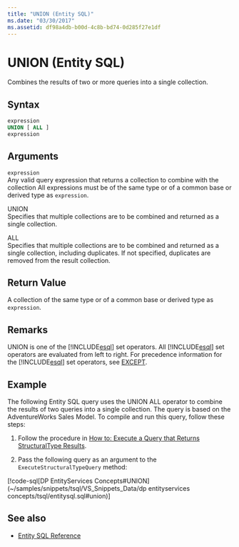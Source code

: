 ```yaml
---
title: "UNION (Entity SQL)"
ms.date: "03/30/2017"
ms.assetid: df98a4db-b00d-4c8b-bd74-0d285f27e1df
---
```

# UNION (Entity SQL)
Combines the results of two or more queries into a single collection.  
  
## Syntax  
  
```sql  
expression  
UNION [ ALL ]  
expression  
```  
  
## Arguments  
 `expression`  
 Any valid query expression that returns a collection to combine with the collection All expressions must be of the same type or of a common base or derived type as `expression`.  
  
 UNION  
 Specifies that multiple collections are to be combined and returned as a single collection.  
  
 ALL  
 Specifies that multiple collections are to be combined and returned as a single collection, including duplicates. If not specified, duplicates are removed from the result collection.  
  
## Return Value  
 A collection of the same type or of a common base or derived type as `expression`.  
  
## Remarks  
 UNION is one of the [!INCLUDE[esql](../../../../../../includes/esql-md.md)] set operators. All [!INCLUDE[esql](../../../../../../includes/esql-md.md)] set operators are evaluated from left to right. For precedence information for the [!INCLUDE[esql](../../../../../../includes/esql-md.md)] set operators, see [EXCEPT](except-entity-sql.md).  
  
## Example  
 The following Entity SQL query uses the UNION ALL operator to combine the results of two queries into a single collection. The query is based on the AdventureWorks Sales Model. To compile and run this query, follow these steps:  
  
1. Follow the procedure in [How to: Execute a Query that Returns StructuralType Results](../how-to-execute-a-query-that-returns-structuraltype-results.md).  
  
2. Pass the following query as an argument to the `ExecuteStructuralTypeQuery` method:  
  
 [!code-sql[DP EntityServices Concepts#UNION](~/samples/snippets/tsql/VS_Snippets_Data/dp entityservices concepts/tsql/entitysql.sql#union)]  
  
## See also

- [Entity SQL Reference](entity-sql-reference.md)
